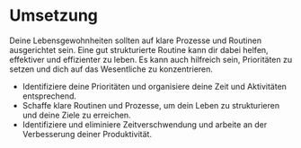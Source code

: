 # Umsetzung
Deine Lebensgewohnheiten sollten auf klare Prozesse und Routinen ausgerichtet sein. Eine gut strukturierte Routine kann dir dabei helfen, effektiver und effizienter zu leben. Es kann auch hilfreich sein, Prioritäten zu setzen und dich auf das Wesentliche zu konzentrieren.

- Identifiziere deine Prioritäten und organisiere deine Zeit und Aktivitäten entsprechend.
- Schaffe klare Routinen und Prozesse, um dein Leben zu strukturieren und deine Ziele zu erreichen.
- Identifiziere und eliminiere Zeitverschwendung und arbeite an der Verbesserung deiner Produktivität.
